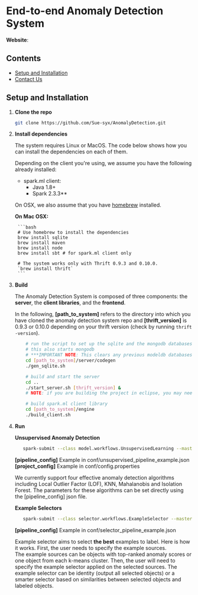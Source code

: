 # End-to-end Anomaly Detection System

**Website**: 

## Contents
- [Setup and Installation](#setup-and-installation)
- [Contact Us](#contact-us)

## Setup and Installation
1. **Clone the repo**
    ```bash
    git clone https://github.com/Sue-syx/AnomalyDetection.git
    ```

2. **Install dependencies**

    The system requires Linux or MacOS. The code below shows how you can install the dependencies on each of them. 
    
    Depending on the client you're using, we assume you have the following already installed:
    - spark.ml client:
        - Java 1.8+
        - Spark 2.3.3\*\*
            
    On OSX, we also assume that you have [homebrew](https://brew.sh/) installed.
        
     **On Mac OSX:**
       
        ```bash
        # Use homebrew to install the dependencies
        brew install sqlite
        brew install maven
        brew install node
        brew install sbt # for spark.ml client only
    
        # The system works only with Thrift 0.9.3 and 0.10.0. 
        `brew install thrift`
        ```
        
3. **Build**

    The Anomaly Detection System is composed of three components: the **server**, the **client libraries**, and the **frontend**.

    In the following, **[path_to_system]** refers to the directory into which you have cloned the anomaly detection system
     repo and **[thrift_version]** is 0.9.3 or 0.10.0 depending on your thrift version (check by running ```thrift -version```).

    ```bash
        # run the script to set up the sqlite and the mongodb databases that modeldb will use
        # this also starts mongodb
        # ***IMPORTANT NOTE: This clears any previous modeldb databases. This should only be done once.***
        cd [path_to_system]/server/codegen
        ./gen_sqlite.sh
    
        # build and start the server
        cd ..
        ./start_server.sh [thrift_version] &
        # NOTE: if you are building the project in eclipse, you may need to uncomment the pluginManagement tags in pom.xml located in the server directory
    
        # build spark.ml client library
        cd [path_to_system]/engine
        ./build_client.sh
    ```

4. **Run**
    
    **Unsupervised Anomaly Detection**
    ```bash
       spark-submit --class model.workflows.UnsupervisedLearning --master [master] [jar_file_path] --json [pipeline_config] --conf [project_config]
    ```
    **[pipeline_config]** Example in conf/unsupervised_pipeline_example.json 
    **[project_config]** Example in conf/config.properties 
    
    We currently support four effective anomaly detection algorithms including Local Outlier Factor (LOF), KNN, Mahalanobis and Isolation Forest. 
    The parameters for these algorithms can be set directly using the [pipeline_config] json file.
     
    **Example Selectors**
    ```bash
       spark-submit --class selector.workflows.ExampleSelector --master [master] [jar_file_path] --json [pipeline_config] --conf [project_config]
    ```
    **[pipeline_config]** Example in conf/selector_pipeline_example.json
    
    Example selector aims to select **the best** examples to label. Here is how it works. First, the user needs to specify the example sources.  
    The example sources can be objects with top-ranked anomaly scores or one object from each k-means cluster. Then, the user will need to specify the
    example selector applied on the selected sources. The example selector can be identity (output all selected objects) or a smarter selector based on 
    similarities between selected objects and labeled objects. 
    
     
    

